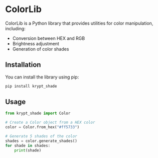 # ColorLib

ColorLib is a Python library that provides utilities for color manipulation, including:

- Conversion between HEX and RGB
- Brightness adjustment
- Generation of color shades

## Installation

You can install the library using pip:

```bash
pip install krypt_shade
```
## Usage
```python
from krypt_shade import Color

# Create a Color object from a HEX color
color = Color.from_hex("#ff5733")

# Generate 5 shades of the color
shades = color.generate_shades()
for shade in shades:
    print(shade)

```
